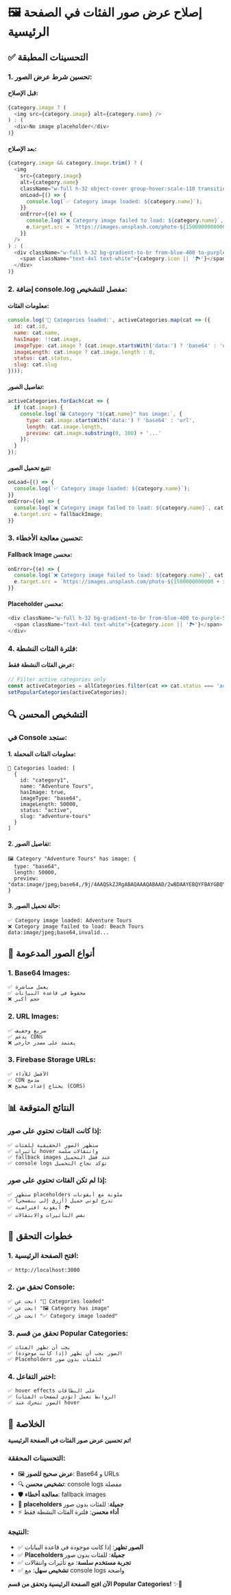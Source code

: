# 🖼️ إصلاح عرض صور الفئات في الصفحة الرئيسية

## ✅ **التحسينات المطبقة**

### **1. تحسين شرط عرض الصور:**

#### **قبل الإصلاح:**
```javascript
{category.image ? (
  <img src={category.image} alt={category.name} />
) : (
  <div>No image placeholder</div>
)}
```

#### **بعد الإصلاح:**
```javascript
{category.image && category.image.trim() ? (
  <img
    src={category.image}
    alt={category.name}
    className="w-full h-32 object-cover group-hover:scale-110 transition-transform duration-300"
    onLoad={() => {
      console.log(`✅ Category image loaded: ${category.name}`);
    }}
    onError={(e) => {
      console.log(`❌ Category image failed to load: ${category.name}`, category.image);
      e.target.src = `https://images.unsplash.com/photo-${1500000000000 + index}?ixlib=rb-4.0.3&auto=format&fit=crop&w=500&q=80`;
    }}
  />
) : (
  <div className="w-full h-32 bg-gradient-to-br from-blue-400 to-purple-500 flex items-center justify-center">
    <span className="text-4xl text-white">{category.icon || '🏞️'}</span>
  </div>
)}
```

### **2. إضافة console.log مفصل للتشخيص:**

#### **معلومات الفئات:**
```javascript
console.log('📂 Categories loaded:', activeCategories.map(cat => ({
  id: cat.id,
  name: cat.name,
  hasImage: !!cat.image,
  imageType: cat.image ? (cat.image.startsWith('data:') ? 'base64' : 'url') : 'none',
  imageLength: cat.image ? cat.image.length : 0,
  status: cat.status,
  slug: cat.slug
})));
```

#### **تفاصيل الصور:**
```javascript
activeCategories.forEach(cat => {
  if (cat.image) {
    console.log(`🖼️ Category "${cat.name}" has image:`, {
      type: cat.image.startsWith('data:') ? 'base64' : 'url',
      length: cat.image.length,
      preview: cat.image.substring(0, 100) + '...'
    });
  }
});
```

#### **تتبع تحميل الصور:**
```javascript
onLoad={() => {
  console.log(`✅ Category image loaded: ${category.name}`);
}}
onError={(e) => {
  console.log(`❌ Category image failed to load: ${category.name}`, category.image);
  e.target.src = fallbackImage;
}}
```

### **3. تحسين معالجة الأخطاء:**

#### **Fallback Image محسن:**
```javascript
onError={(e) => {
  console.log(`❌ Category image failed to load: ${category.name}`, category.image);
  e.target.src = `https://images.unsplash.com/photo-${1500000000000 + index}?ixlib=rb-4.0.3&auto=format&fit=crop&w=500&q=80`;
}}
```

#### **Placeholder محسن:**
```javascript
<div className="w-full h-32 bg-gradient-to-br from-blue-400 to-purple-500 flex items-center justify-center">
  <span className="text-4xl text-white">{category.icon || '🏞️'}</span>
</div>
```

### **4. فلترة الفئات النشطة:**

#### **عرض الفئات النشطة فقط:**
```javascript
// Filter active categories only
const activeCategories = allCategories.filter(cat => cat.status === 'active' || !cat.status);
setPopularCategories(activeCategories);
```

## 🔍 **التشخيص المحسن**

### **في Console ستجد:**

#### **1. معلومات الفئات المحملة:**
```
📂 Categories loaded: [
  {
    id: "category1",
    name: "Adventure Tours",
    hasImage: true,
    imageType: "base64",
    imageLength: 50000,
    status: "active",
    slug: "adventure-tours"
  }
]
```

#### **2. تفاصيل الصور:**
```
🖼️ Category "Adventure Tours" has image: {
  type: "base64",
  length: 50000,
  preview: "data:image/jpeg;base64,/9j/4AAQSkZJRgABAQAAAQABAAD/2wBDAAYEBQYFBAYGBQYHBwYIChAKCgkJChQODwwQFxQYGBcU..."
}
```

#### **3. حالة تحميل الصور:**
```
✅ Category image loaded: Adventure Tours
❌ Category image failed to load: Beach Tours data:image/jpeg;base64,invalid...
```

## 🎯 **أنواع الصور المدعومة**

### **1. Base64 Images:**
```
✅ يعمل مباشرة
✅ محفوظ في قاعدة البيانات
❌ حجم أكبر
```

### **2. URL Images:**
```
✅ سريع وخفيف
✅ يدعم CDNs
❌ يعتمد على مصدر خارجي
```

### **3. Firebase Storage URLs:**
```
✅ الأفضل للأداء
✅ CDN مدمج
❌ يحتاج إعداد صحيح (CORS)
```

## 📊 **النتائج المتوقعة**

### **إذا كانت الفئات تحتوي على صور:**
```
✅ ستظهر الصور الحقيقية للفئات
✅ تأثيرات hover وانتقالات سلسة
✅ fallback images عند فشل التحميل
✅ console logs تؤكد نجاح التحميل
```

### **إذا لم تكن الفئات تحتوي على صور:**
```
✅ ستظهر placeholders ملونة مع أيقونات
✅ تدرج لوني جميل (أزرق إلى بنفسجي)
✅ أيقونة افتراضية 🏞️
✅ نفس التأثيرات والانتقالات
```

## 🔧 **خطوات التحقق**

### **1. افتح الصفحة الرئيسية:**
```
✅ http://localhost:3000
```

### **2. تحقق من Console:**
```
✅ ابحث عن "📂 Categories loaded"
✅ ابحث عن "🖼️ Category has image"
✅ ابحث عن "✅ Category image loaded"
```

### **3. تحقق من قسم Popular Categories:**
```
✅ يجب أن تظهر الفئات
✅ الصور يجب أن تظهر (إذا كانت موجودة)
✅ Placeholders للفئات بدون صور
```

### **4. اختبر التفاعل:**
```
✅ hover effects على البطاقات
✅ الروابط تعمل (تؤدي لصفحات الفئات)
✅ الصور تتحرك عند hover
```

## 🌟 **الخلاصة**

**تم تحسين عرض صور الفئات في الصفحة الرئيسية!**

### **التحسينات المحققة:**
- 🖼️ **عرض صحيح للصور**: Base64 و URLs
- 🔍 **تشخيص محسن**: console logs مفصلة
- 🛡️ **معالجة أخطاء**: fallback images
- 🎨 **placeholders جميلة**: للفئات بدون صور
- ⚡ **أداء محسن**: فلترة الفئات النشطة فقط

### **النتيجة:**
- ✅ **الصور تظهر**: إذا كانت موجودة في قاعدة البيانات
- ✅ **Placeholders جميلة**: للفئات بدون صور
- ✅ **تجربة مستخدم سلسة**: مع تأثيرات وانتقالات
- ✅ **تشخيص سهل**: مع console logs واضحة

**الآن افتح الصفحة الرئيسية وتحقق من قسم Popular Categories!** ✨🎉
